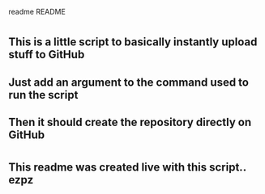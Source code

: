 readme
README
#
##
#
## This is a little script to basically instantly upload stuff to GitHub
## Just add an argument to the command used to run the script
## Then it should create the repository directly on GitHub
#
#
#
#
## This readme was created live with this script.. ezpz
#
##
#
